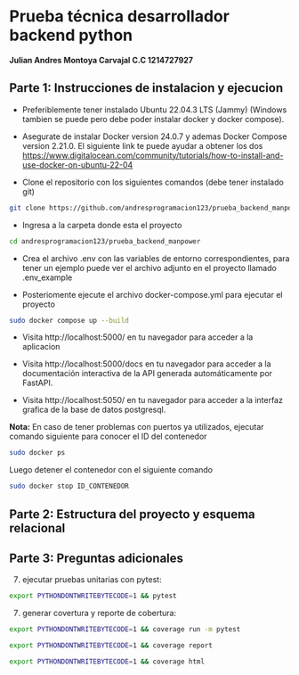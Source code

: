# Prueba técnica desarrollador backend python 

**Julian Andres Montoya Carvajal C.C 1214727927**

## Parte 1: Instrucciones de instalacion y ejecucion

* Preferiblemente tener instalado Ubuntu 22.04.3 LTS (Jammy) (Windows tambien se puede pero debe poder instalar docker y docker compose).

* Asegurate de instalar Docker version 24.0.7 y ademas Docker Compose version 2.21.0. El siguiente link te puede ayudar a obtener los dos https://www.digitalocean.com/community/tutorials/how-to-install-and-use-docker-on-ubuntu-22-04

* Clone el repositorio con los siguientes comandos (debe tener instalado git)

```bash
git clone https://github.com/andresprogramacion123/prueba_backend_manpower.git
```

* Ingresa a la carpeta donde esta el proyecto

```bash
cd andresprogramacion123/prueba_backend_manpower
```

* Crea el archivo .env con las variables de entorno correspondientes, para tener un ejemplo puede ver el archivo adjunto en el proyecto llamado .env_example

* Posteriomente ejecute el archivo docker-compose.yml para ejecutar el proyecto

```bash
sudo docker compose up --build
```

* Visita http://localhost:5000/ en tu navegador para acceder a la aplicacion

* Visita http://localhost:5000/docs en tu navegador para acceder a la documentación interactiva de la API generada automáticamente por FastAPI.

* Visita http://localhost:5050/ en tu navegador para acceder a la interfaz grafica de la base de datos postgresql.

**Nota:** En caso de tener problemas con puertos ya utilizados, ejecutar comando siguiente para conocer el ID del contenedor

```bash
sudo docker ps
```

Luego detener el contenedor con el siguiente comando

```bash
sudo docker stop ID_CONTENEDOR
```

## Parte 2: Estructura del proyecto y esquema relacional

## Parte 3: Preguntas adicionales

7) ejecutar pruebas unitarias con pytest:

```bash
export PYTHONDONTWRITEBYTECODE=1 && pytest
```

7) generar covertura y reporte de cobertura:

```bash
export PYTHONDONTWRITEBYTECODE=1 && coverage run -m pytest
```

```bash
export PYTHONDONTWRITEBYTECODE=1 && coverage report
```

```bash
export PYTHONDONTWRITEBYTECODE=1 && coverage html
```
